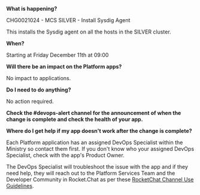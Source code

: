 **What is happening?**

CHG0021024 - MCS SILVER - Install Sysdig Agent

This installs the Sysdig agent on all the hosts in the SILVER cluster.

**When?**

Starting at Friday December 11th at 09:00

**Will there be an impact on the Platform apps?**

No impact to applications.

**Do I need to do anything?**

No action required.

**Check the #devops-alert channel for the announcement of when the change is complete and check the health of your app.**

**Where do I get help if my app doesn't work after the change is complete?**

Each Platform application has an assigned DevOps Specialist within the Ministry so contact them first. If you don't know who your assigned DevOps Specialist, check with the app's Product Owner.

The DevOps Specialist will troubleshoot the issue with the app and if they need help, they will reach out to the Platform Services Team and the Developer Community in Rocket.Chat as per these [RocketChat Channel Use Guidelines](
https://developer.gov.bc.ca/Getting-human-support-for-issues-not-covered-by-devops-requests).
